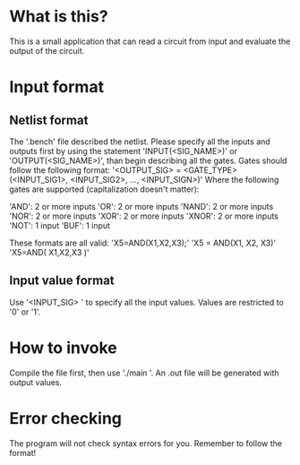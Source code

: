 # What is this?

This is a small application that can read a circuit from input and evaluate the output of the circuit.

# Input format

## Netlist format

The '.bench' file described the netlist. Please specify all the inputs and outputs first by using the statement 'INPUT(<SIG_NAME>)' or 'OUTPUT(<SIG_NAME>)', than begin describing all the gates. Gates should follow the following format:
'<OUTPUT_SIG> = <GATE_TYPE>(<INPUT_SIG1>, <INPUT_SIG2>, ..., <INPUT_SIGN>)'
Where the following gates are supported (capitalization doesn't matter):

'AND': 2 or more inputs
'OR': 2 or more inputs
'NAND': 2 or more inputs
'NOR': 2 or more inputs
'XOR': 2 or more inputs
'XNOR': 2 or more inputs
'NOT': 1 input
'BUF': 1 input

These formats are all valid:
'X5=AND(X1,X2,X3);'
'X5 = AND(X1, X2, X3)'
'X5=AND( X1,X2,X3 )'

## Input value format

Use '<INPUT_SIG> <VALUE>' to specify all the input values. Values are restricted to '0' or '1'.

# How to invoke

Compile the file first, then use './main <netlist-file> <input-value-file>'. An .out file will be generated with output values.

# Error checking

The program will not check syntax errors for you. Remember to follow the format!